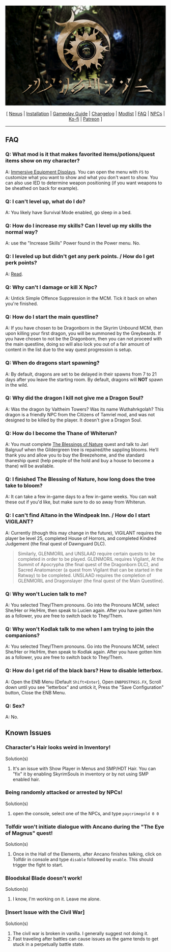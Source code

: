![](https://raw.githubusercontent.com/Oghma-Infinium/Fahluaan/main/images/Banner.webp)

<p align="center">
  [ <a href="https://www.nexusmods.com/skyrimspecialedition/mods/87820">Nexus</a> |
  <a href="https://github.com/Oghma-Infinium/Fahluaan/blob/main/README.md">Installation</a> |
  <a href="https://github.com/Oghma-Infinium/Fahluaan/blob/main/GAMEPLAY.md">Gameplay Guide</a> |
  <a href="https://github.com/Oghma-Infinium/Fahluaan/blob/main/CHANGELOG.md">Changelog</a> |
  <a href="https://loadorderlibrary.com/lists/fahluaan">Modlist</a> |
  <a href="https://github.com/Oghma-Infinium/Fahluaan/blob/main/Documentation/FAQ.md">FAQ</a> |
  <a href="https://github.com/Oghma-Infinium/Fahluaan/blob/main/Documentation/NPCs.md">NPCs</a> |
  <a href="https://ko-fi.com/aljoxo">Ko-fi</a> | 
  <a href="patreon.com/aljoxo">Patreon</a> ]
</p>

---

## FAQ

### Q: What mod is it that makes favorited items/potions/quest items show on my character?
A: [Immersive Equipment Displays](https://www.nexusmods.com/skyrimspecialedition/mods/62001). You can open the menu with `F5` to customize what you want to show and what you don't want to show. You can also use IED to determine weapon positioning (if you want weapons to be sheathed on back for example).

### Q: I can't level up, what do I do?  
A: You likely have Survival Mode enabled, go sleep in a bed.

### Q: How do I increase my skills? Can I level up my skills the normal way?
A: use the "Increase Skills" Power found in the Power menu. No.

### Q: I leveled up but didn't get any perk points. / How do I get perk points?
A: [Read](https://github.com/aljoxo/Fahluaan/blob/main/GAMEPLAY.md).

### Q: Why can't I damage or kill X Npc?
A: Untick Simple Offence Suppression in the MCM. Tick it back on when you're finished.

### Q: How do I start the main questline?  
A: If you have chosen to be Dragonborn in the Skyrim Unbound MCM, then upon killing your first dragon, you will be summoned by the Greybeards. If you have chosen to not be the Dragonborn, then you can not proceed with the main questline, doing so will also lock you out of a fair amount of content in the list due to the way quest progression is setup.

### Q: When do dragons start spawning?  
A: By default, dragons are set to be delayed in their spawns from 7 to 21 days after you leave the starting room. By default, dragons will **NOT** spawn in the wild.

### Q: Why did the dragon I kill not give me a Dragon Soul?
A: Was the dragon by Valtheim Towers? Was its name Wuthahrkgolah? This dragon is a friendly NPC from the Citizens of Tamriel mod, and was not designed to be killed by the player. It doesn't give a Dragon Soul.

### Q: How do I become the Thane of Whiterun?   
A: You must complete [The Blessings of Nature](https://en.uesp.net/wiki/Skyrim:The_Blessings_of_Nature) quest and talk to Jarl Balgruuf when the Gildergreen tree is repaired/the sappling blooms. He'll thank you and allow you to buy the Breezehome, and the standard thaneship quest (help people of the hold and buy a house to become a thane) will be available.

### Q: I finished The Blessing of Nature, how long does the tree take to bloom?
A: It can take a few in-game days to a few in-game weeks. You can wait these out if you'd like, but make sure to do so away from Whiterun.

### Q: I can't find Altano in the Windpeak Inn. / How do I start VIGILANT?  
A: Currently (though this may change in the future), VIGILANT requires the player be level 25, completed House of Horrors, and completed Kindred Judgement (the final quest of Dawnguard DLC). 
> Similarly, GLENMORIL and UNSLAAD require certain quests to be completed in order to be played. GLENMORIL requires Vigilant, At the Summit of Apocrypha (the final quest of the Dragonborn DLC), and Sacred Anatomancer (a quest from Vigilant that can be started in the Ratway) to be completed. 
> UNSLAAD requires the completion of GLENMORIL and Dragonslayer (the final quest of the Main Questline).

### Q: Why won't Lucien talk to me?
A: You selected They/Them pronouns. Go into the Pronouns MCM, select She/Her or He/Him, then speak to Lucien again. After you have gotten him as a follower, you are free to switch back to They/Them.

### Q: Why won't Kodlak talk to me when I am trying to join the companions?
A: You selected They/Them pronouns. Go into the Pronouns MCM, select She/Her or He/Him, then speak to Kodlak again. After you have gotten him as a follower, you are free to switch back to They/Them.

### Q: How do I get rid of the black bars? How to disable letterbox.
A: Open the ENB Menu (Default `Shift+Enter`), Open `ENBPOSTPASS.FX`, Scroll down until you see "letterbox" and untick it, Press the "Save Configuration" button, Close the ENB Menu.

### Q: Sex?
A: No.

## Known Issues

### Character's Hair looks weird in Inventory!
Solution(s)
 1. It's an issue with Show Player in Menus and SMP/HDT Hair. You can "fix" it by enabling SkyrimSouls in inventory or by not using SMP enabled hair.

### Being randomly attacked or arrested by NPCs!
Solution(s)
 1. open the console, select one of the NPCs, and type `paycrimegold 0 0`

### Tolfdir won't initiate dialogue with Ancano during the "The Eye of Magnus" quest!
Solution(s)
 1. Once in the Hall of the Elements, after Ancano finishes talking, click on Tolfdir in console and type `disable` followed by `enable`. This should trigger the fight to start.

### Bloodskal Blade doesn't work!
Solution(s)
 1. I know, I'm working on it. Leave me alone.

### [Insert Issue with the Civil War]
Solution(s)
 1. The civil war is broken in vanilla. I generally suggest not doing it.
 2. Fast traveling after battles can cause issues as the game tends to get stuck in a perpetually battle state.